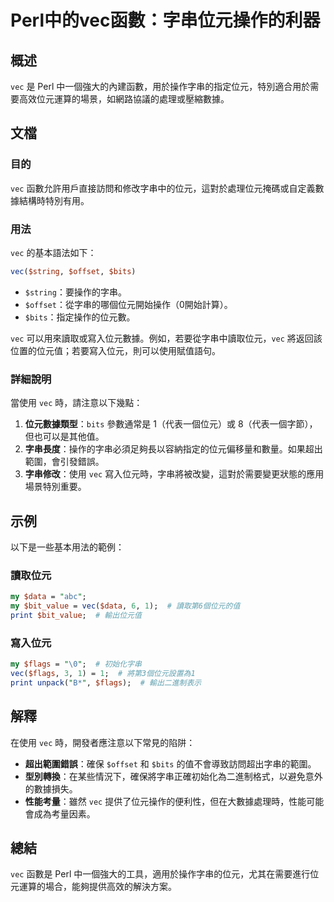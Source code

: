 <!--
Meta Description: # Perl中的vec函數：字串位元操作的利器 ## 概述 `vec` 是 Perl 中一個強大的內建函數，用於操作字串的指定位元，特別適合用於需要高效位元運算的場景，如網路協議的處理或壓縮數據。 ## 文檔 ### 目的 `vec` 函數允許用戶直接訪問和修改字串中的位元，這對於處理位元掩碼或自定...
Meta Keywords: vec, perl, bits, offset, flags
-->

# Perl中的vec函數：字串位元操作的利器

## 概述
`vec` 是 Perl 中一個強大的內建函數，用於操作字串的指定位元，特別適合用於需要高效位元運算的場景，如網路協議的處理或壓縮數據。

## 文檔
### 目的
`vec` 函數允許用戶直接訪問和修改字串中的位元，這對於處理位元掩碼或自定義數據結構時特別有用。

### 用法
`vec` 的基本語法如下：

```perl
vec($string, $offset, $bits)
```

- `$string`：要操作的字串。
- `$offset`：從字串的哪個位元開始操作（0開始計算）。
- `$bits`：指定操作的位元數。

`vec` 可以用來讀取或寫入位元數據。例如，若要從字串中讀取位元，`vec` 將返回該位置的位元值；若要寫入位元，則可以使用賦值語句。

### 詳細說明
當使用 `vec` 時，請注意以下幾點：

1. **位元數據類型**：`bits` 參數通常是 1（代表一個位元）或 8（代表一個字節），但也可以是其他值。
2. **字串長度**：操作的字串必須足夠長以容納指定的位元偏移量和數量。如果超出範圍，會引發錯誤。
3. **字串修改**：使用 `vec` 寫入位元時，字串將被改變，這對於需要變更狀態的應用場景特別重要。

## 示例
以下是一些基本用法的範例：

### 讀取位元
```perl
my $data = "abc";
my $bit_value = vec($data, 6, 1);  # 讀取第6個位元的值
print $bit_value;  # 輸出位元值
```

### 寫入位元
```perl
my $flags = "\0";  # 初始化字串
vec($flags, 3, 1) = 1;  # 將第3個位元設置為1
print unpack("B*", $flags);  # 輸出二進制表示
```

## 解釋
在使用 `vec` 時，開發者應注意以下常見的陷阱：

- **超出範圍錯誤**：確保 `$offset` 和 `$bits` 的值不會導致訪問超出字串的範圍。
- **型別轉換**：在某些情況下，確保將字串正確初始化為二進制格式，以避免意外的數據損失。
- **性能考量**：雖然 `vec` 提供了位元操作的便利性，但在大數據處理時，性能可能會成為考量因素。

## 總結
`vec` 函數是 Perl 中一個強大的工具，適用於操作字串的位元，尤其在需要進行位元運算的場合，能夠提供高效的解決方案。
